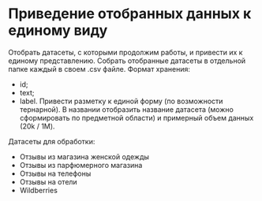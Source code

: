 # Приведение отобранных данных к единому виду
Отобрать датасеты, с которыми продолжим работы, и привести их к единому представлению. Собрать отобранные датасеты в отдельной папке каждый в своем .csv файле.
Формат хранения:
- id;
- text;
- label.
Привести разметку к единой форму (по возможности тернарной).
В названии отобразить название датасета (можно сформировать по предметной области) и примерный объем данных (20k / 1M).

Датасеты для обработки:
- Отзывы из магазина женской одежды
- Отзывы из парфюмерного магазина
- Отзывы на телефоны
- Отзывы на отели
- Wildberries